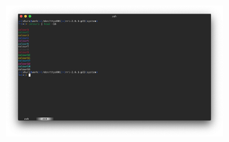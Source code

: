 ![Screenshot](https://github.com/shurizzle/kitty-config/raw/master/.github/screenshot.png "Screenshot")
